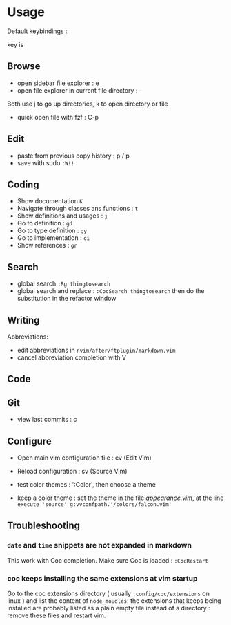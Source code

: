 # Usage

Default keybindings :

<leader> key is <space>

## Browse

- open sidebar file explorer : <leader>e
- open file explorer in current file directory : -

Both use j to go up directories, k to open directory or file

- quick open file with fzf : C-p

## Edit

- paste from previous copy history : <meta>p / <meta><shift> p
- save with sudo `:W!!`

## Coding

- Show documentation `K`
- Navigate through classes ans functions : <leader>`t`
- Show definitions and usages : <leader>`j`
- Go to definition : `gd`
- Go to type definition : `gy`
- Go to implementation : <leader>`ci`
- Show references : `gr`

## Search

- global search `:Rg thingtosearch`
- global search and replace : `:CocSearch thingtosearch` then do the substitution in the refactor window

## Writing

Abbreviations:
- edit abbreviations in `nvim/after/ftplugin/markdown.vim`
- cancel abbreviation completion with <CTRL>V

## Code

## Git

- view last commits : <leader>c

## Configure

- Open main vim configuration file : ev (Edit Vim)
- Reload configuration : sv (Source Vim)

- test color themes : ':Color', then choose a theme
- keep a color theme : set the theme in the file _appearance.vim_, at the line `execute 'source' g:vvconfpath.'/colors/falcon.vim'
`

## Troubleshooting

### `date` and `time` snippets are not expanded in markdown

This work with Coc completion. Make sure Coc is loaded : `:CocRestart`

### coc keeps installing the same extensions at vim startup

Go to the coc extensions directory ( usually `.config/coc/extensions` on linux ) and list the content of `node_moudles`: the extensions that keeps being installed are probably listed as a plain empty file instead of a directory : remove these files and restart vim. 

